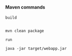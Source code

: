 #### Maven commands



```build```

````

mvn clean package

````


```run```

````
java -jar target/webapp.jar 

````
